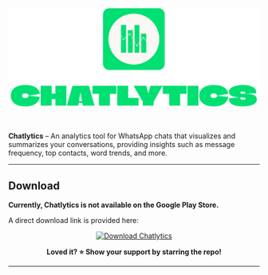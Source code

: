 ![SilentSnitch Logo](https://github.com/dyingpotato890/Chatlytics/blob/main/assets/img/chatlytics-logo-transparent.png)

<br/>

**Chatlytics** – An analytics tool for WhatsApp chats that visualizes and summarizes your conversations, providing insights such as message frequency, top contacts, word trends, and more.

---

## Download

**Currently, Chatlytics is not available on the Google Play Store.**

A direct download link is provided here:

<p align="center">
  <a href="https://drive.google.com/drive/folders/1GDqJwiujeBRU5SKETGypuq5l1Kn8Y0bP?usp=sharing">
    <img src="https://img.shields.io/badge/⬇ Download%20APK-green?style=for-the-badge" alt="Download Chatlytics" />
  </a>
</p>

<p align="center">
  <strong>Loved it? ⭐️ Show your support by starring the repo!</strong>
</p>

---
